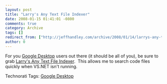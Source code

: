 ```yaml
---
layout: post
title: "Larry's Any Text File Indexer"
date: 2008-01-15 01:41:01 -0800
comments: true
category: Archive
tags: []
redirect_from: ["http://jeffhandley.com/archive/2008/01/14/larrys-any-text-file-indexer.aspx"].aspx
author: 0
---
```

<!-- more -->
<p>For you <a href="http://desktop.google.com/" target="_blank">Google Desktop</a> users out there (it should be all of you), be sure to grab <a href="http://desktop.google.com/plugins/i/indexitall.html?hl=en" target="_blank">Larry's Any Text File Indexer</a>.  This allows me to search code files quickly when VS.NET isn't running.</p>  <div class="wlWriterSmartContent" id="scid:0767317B-992E-4b12-91E0-4F059A8CECA8:e4c5e46e-efa3-43c6-bb5e-a437c1015f06" style="padding-right: 0px; display: inline; padding-left: 0px; padding-bottom: 0px; margin: 0px; padding-top: 0px">Technorati Tags: <a href="http://technorati.com/tags/Google%20Desktop" rel="tag">Google Desktop</a></div>

